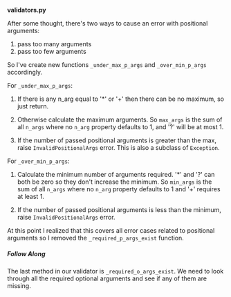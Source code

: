 **validators.py**

After some thought, there's two ways to cause an error with positional arguments:

1. pass too many arguments
2. pass too few arguments

So I've create new functions `_under_max_p_args` and `_over_min_p_args` accordingly.

For `_under_max_p_args`:

1. If there is any n_arg equal to '*' or '+' then there can be no maximum, so
just return.

2. Otherwise calculate the maximum arguments. So `max_args` is the sum of all
`n_args` where no `n_arg` property defaults to 1, and '?' will be at most 1.

3. If the number of passed positional arguments is greater than the max, raise
`InvalidPositionalArgs` error. This is also a subclass of `Exception`.

For `_over_min_p_args`:

1. Calculate the minimum number of arguments required. '*' and '?' can both be
zero so they don't increase the minimum. So `min_args` is the sum of all `n_args`
where no `n_arg` property defaults to 1 and '+' requires at least 1.

2. If the number of passed positional arguments is less than the minimum, raise
`InvalidPositionalArgs` error.

At this point I realized that this covers all error cases related to positional
arguments so I removed the `_required_p_args_exist` function.

##### Follow Along

The last method in our validator is `_required_o_args_exist`. We need to look
through all the required optional arguments and see if any of them are missing.